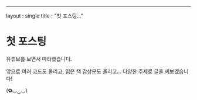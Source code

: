 ---
layout : single
title : "첫 포스팅..."

# 첫 포스팅

유튜브를 보면서 따라했습니다.

앞으로 여러 코드도 올리고, 읽은 책 감상문도 올리고... 다양한 주제로 글을 써보겠습니다!

(✿◡‿◡)
